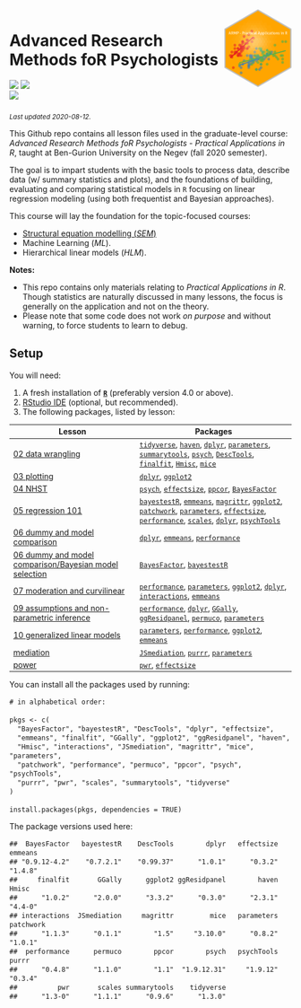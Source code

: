 
<img src='logo/BGUHex.png' align="right" height="139" />

# Advanced Research Methods foR Psychologists

[![](https://img.shields.io/badge/Open%20Educational%20Resources-Compatable-brightgreen)](https://creativecommons.org/about/program-areas/education-oer/)
[![](https://img.shields.io/badge/CC-BY--NC--SA%204.0-lightgray)](http://creativecommons.org/licenses/by-nc-sa/4.0/)  
[![](https://img.shields.io/badge/Language-R-blue)](http://cran.r-project.org/)

<sub>*Last updated 2020-08-12.*</sub>

This Github repo contains all lesson files used in the graduate-level
course: *Advanced Research Methods foR Psychologists - Practical
Applications in R*, taught at Ben-Gurion University on the Negev (fall
2020 semester).

The goal is to impart students with the basic tools to process data,
describe data (w/ summary statistics and plots), and the foundations of
building, evaluating and comparing statistical models in `R` focusing on
linear regression modeling (using both frequentist and Bayesian
approaches).

This course will lay the foundation for the topic-focused courses:

  - [Structural equation modelling
    (*SEM*)](https://github.com/mattansb/Structural-Equation-Modeling-foR-Psychologists)
  - Machine Learning (*ML*).
  - Hierarchical linear models (*HLM*).

**Notes:**

  - This repo contains only materials relating to *Practical
    Applications in R*. Though statistics are naturally discussed in
    many lessons, the focus is generally on the application and not on
    the theory.  
  - Please note that some code does not work *on purpose* and without
    warning, to force students to learn to debug.

## Setup

You will need:

1.  A fresh installation of [**`R`**](https://cran.r-project.org/)
    (preferably version 4.0 or above).
2.  [RStudio IDE](https://www.rstudio.com/products/rstudio/download/)
    (optional, but recommended).
3.  The following packages, listed by lesson:

| Lesson                                                                                                                        | Packages                                                                                                                                                                                                                                                                                                                                                                                                                                                                                                                                                                                                                                                                          |
| ----------------------------------------------------------------------------------------------------------------------------- | --------------------------------------------------------------------------------------------------------------------------------------------------------------------------------------------------------------------------------------------------------------------------------------------------------------------------------------------------------------------------------------------------------------------------------------------------------------------------------------------------------------------------------------------------------------------------------------------------------------------------------------------------------------------------------- |
| [02 data wrangling](/02%20data%20wrangling)                                                                                   | [`tidyverse`](https://CRAN.R-project.org/package=tidyverse), [`haven`](https://CRAN.R-project.org/package=haven), [`dplyr`](https://CRAN.R-project.org/package=dplyr), [`parameters`](https://CRAN.R-project.org/package=parameters), [`summarytools`](https://CRAN.R-project.org/package=summarytools), [`psych`](https://CRAN.R-project.org/package=psych), [`DescTools`](https://CRAN.R-project.org/package=DescTools), [`finalfit`](https://CRAN.R-project.org/package=finalfit), [`Hmisc`](https://CRAN.R-project.org/package=Hmisc), [`mice`](https://CRAN.R-project.org/package=mice)                                                                                      |
| [03 plotting](/03%20plotting)                                                                                                 | [`dplyr`](https://CRAN.R-project.org/package=dplyr), [`ggplot2`](https://CRAN.R-project.org/package=ggplot2)                                                                                                                                                                                                                                                                                                                                                                                                                                                                                                                                                                      |
| [04 NHST](/04%20NHST)                                                                                                         | [`psych`](https://CRAN.R-project.org/package=psych), [`effectsize`](https://CRAN.R-project.org/package=effectsize), [`ppcor`](https://CRAN.R-project.org/package=ppcor), [`BayesFactor`](https://CRAN.R-project.org/package=BayesFactor)                                                                                                                                                                                                                                                                                                                                                                                                                                          |
| [05 regression 101](/05%20regression%20101)                                                                                   | [`bayestestR`](https://CRAN.R-project.org/package=bayestestR), [`emmeans`](https://CRAN.R-project.org/package=emmeans), [`magrittr`](https://CRAN.R-project.org/package=magrittr), [`ggplot2`](https://CRAN.R-project.org/package=ggplot2), [`patchwork`](https://CRAN.R-project.org/package=patchwork), [`parameters`](https://CRAN.R-project.org/package=parameters), [`effectsize`](https://CRAN.R-project.org/package=effectsize), [`performance`](https://CRAN.R-project.org/package=performance), [`scales`](https://CRAN.R-project.org/package=scales), [`dplyr`](https://CRAN.R-project.org/package=dplyr), [`psychTools`](https://CRAN.R-project.org/package=psychTools) |
| [06 dummy and model comparison](/06%20dummy%20and%20model%20comparison)                                                       | [`dplyr`](https://CRAN.R-project.org/package=dplyr), [`emmeans`](https://CRAN.R-project.org/package=emmeans), [`performance`](https://CRAN.R-project.org/package=performance)                                                                                                                                                                                                                                                                                                                                                                                                                                                                                                     |
| [06 dummy and model comparison/Bayesian model selection](/06%20dummy%20and%20model%20comparison/Bayesian%20model%20selection) | [`BayesFactor`](https://CRAN.R-project.org/package=BayesFactor), [`bayestestR`](https://CRAN.R-project.org/package=bayestestR)                                                                                                                                                                                                                                                                                                                                                                                                                                                                                                                                                    |
| [07 moderation and curvilinear](/07%20moderation%20and%20curvilinear)                                                         | [`performance`](https://CRAN.R-project.org/package=performance), [`parameters`](https://CRAN.R-project.org/package=parameters), [`ggplot2`](https://CRAN.R-project.org/package=ggplot2), [`dplyr`](https://CRAN.R-project.org/package=dplyr), [`interactions`](https://CRAN.R-project.org/package=interactions), [`emmeans`](https://CRAN.R-project.org/package=emmeans)                                                                                                                                                                                                                                                                                                          |
| [09 assumptions and non-parametric inference](/09%20assumptions%20and%20non-parametric%20inference)                           | [`performance`](https://CRAN.R-project.org/package=performance), [`dplyr`](https://CRAN.R-project.org/package=dplyr), [`GGally`](https://CRAN.R-project.org/package=GGally), [`ggResidpanel`](https://CRAN.R-project.org/package=ggResidpanel), [`permuco`](https://CRAN.R-project.org/package=permuco), [`parameters`](https://CRAN.R-project.org/package=parameters)                                                                                                                                                                                                                                                                                                            |
| [10 generalized linear models](/10%20generalized%20linear%20models)                                                           | [`parameters`](https://CRAN.R-project.org/package=parameters), [`performance`](https://CRAN.R-project.org/package=performance), [`ggplot2`](https://CRAN.R-project.org/package=ggplot2), [`emmeans`](https://CRAN.R-project.org/package=emmeans)                                                                                                                                                                                                                                                                                                                                                                                                                                  |
| [mediation](/mediation)                                                                                                       | [`JSmediation`](https://CRAN.R-project.org/package=JSmediation), [`purrr`](https://CRAN.R-project.org/package=purrr), [`parameters`](https://CRAN.R-project.org/package=parameters)                                                                                                                                                                                                                                                                                                                                                                                                                                                                                               |
| [power](/power)                                                                                                               | [`pwr`](https://CRAN.R-project.org/package=pwr), [`effectsize`](https://CRAN.R-project.org/package=effectsize)                                                                                                                                                                                                                                                                                                                                                                                                                                                                                                                                                                    |

You can install all the packages used by running:

    # in alphabetical order:

    pkgs <- c(
      "BayesFactor", "bayestestR", "DescTools", "dplyr", "effectsize",
      "emmeans", "finalfit", "GGally", "ggplot2", "ggResidpanel", "haven",
      "Hmisc", "interactions", "JSmediation", "magrittr", "mice", "parameters",
      "patchwork", "performance", "permuco", "ppcor", "psych", "psychTools",
      "purrr", "pwr", "scales", "summarytools", "tidyverse"
    )

    install.packages(pkgs, dependencies = TRUE)

The package versions used here:

    ##  BayesFactor   bayestestR    DescTools        dplyr   effectsize      emmeans 
    ## "0.9.12-4.2"    "0.7.2.1"    "0.99.37"      "1.0.1"      "0.3.2"      "1.4.8" 
    ##     finalfit       GGally      ggplot2 ggResidpanel        haven        Hmisc 
    ##      "1.0.2"      "2.0.0"      "3.3.2"      "0.3.0"      "2.3.1"      "4.4-0" 
    ## interactions  JSmediation     magrittr         mice   parameters    patchwork 
    ##      "1.1.3"      "0.1.1"        "1.5"     "3.10.0"      "0.8.2"      "1.0.1" 
    ##  performance      permuco        ppcor        psych   psychTools        purrr 
    ##      "0.4.8"      "1.1.0"        "1.1"  "1.9.12.31"     "1.9.12"      "0.3.4" 
    ##          pwr       scales summarytools    tidyverse 
    ##      "1.3-0"      "1.1.1"      "0.9.6"      "1.3.0"
